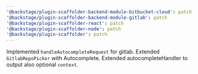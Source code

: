 ```yaml
---
'@backstage/plugin-scaffolder-backend-module-bitbucket-cloud': patch
'@backstage/plugin-scaffolder-backend-module-gitlab': patch
'@backstage/plugin-scaffolder-react': patch
'@backstage/plugin-scaffolder-node': patch
'@backstage/plugin-scaffolder': patch
---
```


Implemented `handleAutocompleteRequest` for gitlab.
Extended `GitlabRepoPicker` with Autocomplete.
Extended autocompleteHandler to output also optional `context`.
